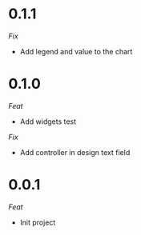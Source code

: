# 0.1.1

_Fix_

- Add legend and value to the chart

# 0.1.0

_Feat_

- Add widgets test

_Fix_

- Add controller in design text field

# 0.0.1

_Feat_

- Init project